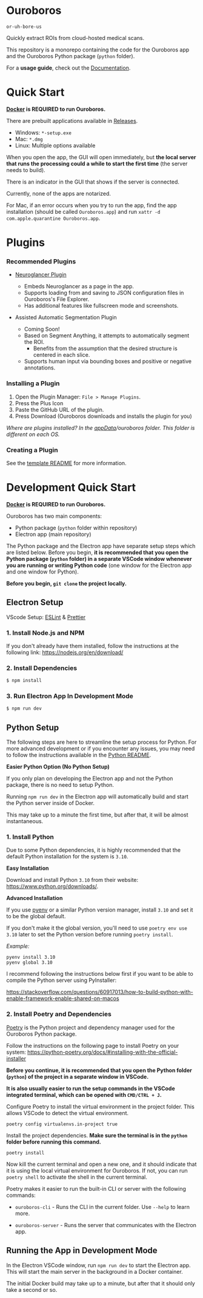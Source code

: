# Ouroboros

`or-uh-bore-us`

Quickly extract ROIs from cloud-hosted medical scans.

This repository is a monorepo containing the code for the Ouroboros app and the Ouroboros Python package (`python` folder). 

For a **usage guide**, check out the [Documentation](https://chenglabresearch.github.io/ouroboros/).

# Quick Start

**[Docker](https://www.docker.com/products/docker-desktop/) is REQUIRED to run Ouroboros.**

There are prebuilt applications available in [Releases](https://github.com/ChengLabResearch/ouroboros/releases).

- Windows: `*-setup.exe`
- Mac: `*.dmg`
- Linux: Multiple options available

When you open the app, the GUI will open immediately, but **the local server that runs the processing could a while to start the first time** (the server needs to build). 

There is an indicator in the GUI that shows if the server is connected.

Currently, none of the apps are notarized. 

For Mac, if an error occurs when you try to run the app, find the app installation (should be called `Ouroboros.app`) and run `xattr -d com.apple.quarantine Ouroboros.app`. 

# Plugins

### Recommended Plugins

- [Neuroglancer Plugin](https://github.com/We-Gold/neuroglancer-plugin)
    - Embeds Neuroglancer as a page in the app.
    - Supports loading from and saving to JSON configuration files in Ouroboros's File Explorer.
    - Has additional features like fullscreen mode and screenshots.

- Assisted Automatic Segmentation Plugin
    - Coming Soon!
    - Based on Segment Anything, it attempts to automatically segment the ROI.
        - Benefits from the assumption that the desired structure is centered in each slice.
    - Supports human input via bounding boxes and positive or negative annotations.

### Installing a Plugin

1. Open the Plugin Manager: `File > Manage Plugins`.
2. Press the Plus Icon
3. Paste the GitHub URL of the plugin.
4. Press Download (Ouroboros downloads and installs the plugin for you)

_Where are plugins installed? In the [appData](https://github.com/electron/electron/blob/main/docs/api/app.md#appgetpathname)/ouroboros folder. This folder is different on each OS._

### Creating a Plugin

See the [template README](https://github.com/ChengLabResearch/ouroboros/blob/main/plugins/plugin-template/README.md) for more information.

# Development Quick Start

**[Docker](https://www.docker.com/products/docker-desktop/) is REQUIRED to run Ouroboros.**

Ouroboros has two main components:

- Python package (`python` folder within repository)
- Electron app (main repository)

The Python package and the Electron app have separate setup steps which are listed below. Before you begin, **it is recommended that you open the Python package (`python` folder) in a separate VSCode window whenever you are running or writing Python code** (one window for the Electron app and one window for Python).

**Before you begin, `git clone` the project locally.**

## Electron Setup

VScode Setup: [ESLint](https://marketplace.visualstudio.com/items?itemName=dbaeumer.vscode-eslint) & [Prettier](https://marketplace.visualstudio.com/items?itemName=esbenp.prettier-vscode)

### 1. Install Node.js and NPM

If you don't already have them installed, follow the instructions at the following link: https://nodejs.org/en/download/

### 2. Install Dependencies

```bash
$ npm install
```

### 3. Run Electron App In Development Mode

```bash
$ npm run dev
```

## Python Setup

The following steps are here to streamline the setup process for Python. For more advanced development or if you encounter any issues, you may need to follow the instructions available in the [Python README](./python/README.md).

**Easier Python Option (No Python Setup)**

If you only plan on developing the Electron app and not the Python package, there is no need to setup Python.

Running `npm run dev` in the Electron app will automatically build and start the Python server inside of Docker.

This may take up to a minute the first time, but after that, it will be almost instantaneous.

### 1. Install Python

Due to some Python dependencies, it is highly recommended that the default Python installation for the system is `3.10`.

**Easy Installation**

Download and install Python `3.10` from their website: https://www.python.org/downloads/.

**Advanced Installation**

If you use [pyenv](https://github.com/pyenv/pyenv) or a similar Python version manager, install `3.10` and set it to be the global default.

If you don't make it the global version, you'll need to use `poetry env use 3.10` later to set the Python version before running `poetry install`. 

_Example:_

```
pyenv install 3.10
pyenv global 3.10
```

I recommend following the instructions below first if you want to be able to compile the Python server using PyInstaller:

https://stackoverflow.com/questions/60917013/how-to-build-python-with-enable-framework-enable-shared-on-macos

### 2. Install Poetry and Dependencies

[Poetry](https://python-poetry.org/) is the Python project and dependency manager used for the Ouroboros Python package.

Follow the instructions on the following page to install Poetry on your system: https://python-poetry.org/docs/#installing-with-the-official-installer

**Before you continue, it is recommended that you open the Python folder (`python`) of the project in a separate window in VSCode.**

**It is also usually easier to run the setup commands in the VSCode integrated terminal, which can be opened with `CMD/CTRL + J`.**

Configure Poetry to install the virtual environment in the project folder. This allows VSCode to detect the virtual environment.

```
poetry config virtualenvs.in-project true
```

Install the project dependencies. **Make sure the terminal is in the `python` folder before running this command.**

```
poetry install
```

Now kill the current terminal and open a new one, and it should indicate that it is using the local virtual environment for Ouroboros. If not, you can run `poetry shell` to activate the shell in the current terminal.

Poetry makes it easier to run the built-in CLI or server with the following commands:

- `ouroboros-cli` - Runs the CLI in the current folder. Use `--help` to learn more.

- `ouroboros-server` - Runs the server that communicates with the Electron app.


## Running the App in Development Mode

In the Electron VSCode window, run `npm run dev` to start the Electron app. This will start the main server in the background in a Docker container.

The initial Docker build may take up to a minute, but after that it should only take a second or so.